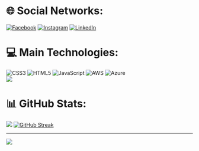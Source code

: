 
# 🌐 Social Networks:
[![Facebook](https://img.shields.io/badge/Facebook-%231877F2.svg?logo=Facebook&logoColor=white)](https://facebook.com/https://www.facebook.com/erick.Teles/) 
[![Instagram](https://img.shields.io/badge/Instagram-%23E4405F.svg?logo=Instagram&logoColor=white)](https://instagram.com/https://www.instagram.com/erick_jhonys/) 
[![LinkedIn](https://img.shields.io/badge/LinkedIn-%230077B5.svg?logo=linkedin&logoColor=white)](https://linkedin.com/in/https://www.linkedin.com/in/erick-teles-de-oliveira-0a9587155/) 

# 💻 Main Technologies:
![CSS3](https://img.shields.io/badge/css3-%231572B6.svg?style=for-the-badge&logo=css3&logoColor=white) 
![HTML5](https://img.shields.io/badge/html5-%23E34F26.svg?style=for-the-badge&logo=html5&logoColor=white) 
![JavaScript](https://img.shields.io/badge/javascript-%23323330.svg?style=for-the-badge&logo=javascript&logoColor=%23F7DF1E) 
![AWS](https://img.shields.io/badge/AWS-%23FF9900.svg?style=for-the-badge&logo=amazon-aws&logoColor=white) 
![Azure](https://img.shields.io/badge/azure-%230072C6.svg?style=for-the-badge&logo=azure-devops&logoColor=white&hide_font=true_color=gray)<br/>
![](https://github-readme-stats.vercel.app/api/top-langs/?username=erickjhonys2&theme=dark&hide_border=true_color=gray&include_all_commits=true&count_private=false&layout=compact)

# 📊 GitHub Stats:
![](https://github-readme-stats.vercel.app/api?username=erickjhonys2&&theme=dark&border_radius=0&locale=pt-br&background=000000&fire=FF2D2D&ring=DD2727&stroke=DD2727&border=DD2727&currStreakLabel=DD2727)
[![GitHub Streak](https://github-readme-streak-stats.herokuapp.com?user=erickjhonys2&theme=dark&border_radius=0&locale=pt-br&background=000000&fire=FF2D2D&ring=DD2727&stroke=DD2727&border=DD2727&currStreakLabel=DD2727)](https://git.io/streak-stats)


---
[![](https://visitcount.itsvg.in/api?id=erickjhonys2&icon=0&color=0)](https://visitcount.itsvg.in)



